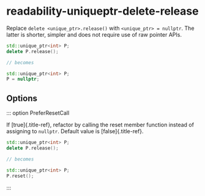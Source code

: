 # readability-uniqueptr-delete-release

Replace `delete <unique_ptr>.release()` with `<unique_ptr> = nullptr`.
The latter is shorter, simpler and does not require use of raw pointer
APIs.

```c++
std::unique_ptr<int> P;
delete P.release();

// becomes

std::unique_ptr<int> P;
P = nullptr;
```

## Options

::: option
PreferResetCall

If [true]{.title-ref}, refactor by calling the reset member function
instead of assigning to `nullptr`. Default value is [false]{.title-ref}.

```c++
std::unique_ptr<int> P;
delete P.release();

// becomes

std::unique_ptr<int> P;
P.reset();
```

:::

